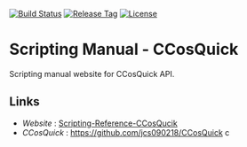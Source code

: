 [![Build Status](https://travis-ci.com/jcs090218/Scripting_Manual_CCosQuick.svg?branch=master)](https://travis-ci.com/jcs090218/Scripting_Manual_CCosQuick)
[![Release Tag](https://img.shields.io/github/tag/jcs090218/Scripting_Manual_CCosQuick.svg?label=release)](https://github.com/jcs090218/Scripting_Manual_CCosQuick/releases/latest)
[![License](https://img.shields.io/badge/License-Apache%202.0-blue.svg)](https://opensource.org/licenses/Apache-2.0)

# Scripting Manual - CCosQuick

Scripting manual website for CCosQuick API.

## Links

* *Website* : [Scripting-Reference-CCosQucik](http://www.jcs-profile.com:3005)
* *CCosQuick* : https://github.com/jcs090218/CCosQuick
c